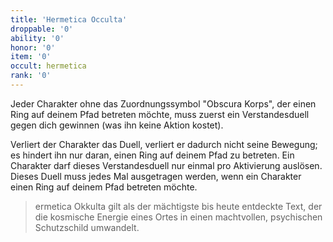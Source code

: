 ```yaml
---
title: 'Hermetica Occulta'
droppable: '0'
ability: '0'
honor: '0'
item: '0'
occult: hermetica
rank: '0'
---
```


Jeder Charakter ohne das Zuordnungssymbol "Obscura Korps", der einen Ring auf deinem Pfad betreten möchte, muss zuerst ein Verstandesduell gegen dich gewinnen (was ihn keine Aktion kostet).

Verliert der Charakter das Duell, verliert er dadurch nicht seine Bewegung; es hindert ihn nur daran, einen Ring auf deinem Pfad zu betreten. Ein Charakter darf dieses Verstandesduell nur einmal pro Aktivierung auslösen. Dieses Duell muss jedes Mal ausgetragen werden, wenn ein Charakter einen Ring auf deinem Pfad betreten möchte.

>ermetica Okkulta gilt als der mächtigste bis heute entdeckte Text, der die kosmische Energie eines Ortes in einen machtvollen, psychischen Schutzschild umwandelt.
